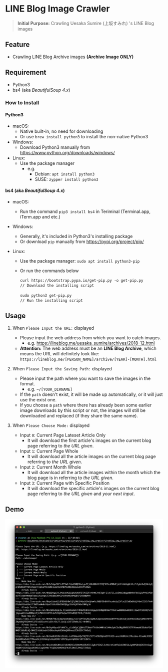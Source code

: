 # LINE Blog Image Crawler
> **Initial Purpose:** Crawling Uesaka Sumire (上坂すみれ) 's LINE Blog images

## Feature
- Crawling LINE Blog Archive images **(Archive Image ONLY)**

## Requirement
- Python3
- bs4 (aka *BeautifulSoup 4.x*)

### How to Install
#### Python3
- macOS: 
	- Native built-in, no need for downloading
	- Or use `brew install python3` to install the non-native Python3
- Windows: 
	- Download Python3 manually from <https://www.python.org/downloads/windows/>
- Linux:
	- Use the package manager
		- e.g. 
			- Debian: `apt install python3`
			- SUSE: `zypper install python3`

#### bs4 (aka *BeautifulSoup 4.x*)
- macOS:
	- Run the command `pip3 install bs4` in Teriminal (Terminal.app, iTerm.app and etc.)
- Windows: 
	- Generally, it's included in Python3's installing package 
	- Or download `pip` manually from <https://pypi.org/project/pip/>
- Linux: 
	
	- Use the package manager: `sudo apt install python3-pip`
	- Or run the commands below
	
		```
		curl https://bootstrap.pypa.io/get-pip.py -o get-pip.py
		// Download the installing script
		
		sudo python3 get-pip.py
		// Run the installing script
		```

## Usage
1. When `Please Input the URL:` displayed<br> 
	- Please input the web address from which you want to catch images.
		- e.g. https://lineblog.me/uesaka_sumire/archives/2018-12.html
	- **Attention:** The web address must be an **LINE Blog Archive**, which means the URL will definitely look like: `https://lineblog.me/[PERSON_NAME]/archive/[YEAR]-[MONTH].html`

2. When `Please Input the Saving Path:` displayed<br>
	- Please input the path where you want to save the images in the format.
		- e.g. `~/[YOUR_DIRNAME]`
	- If the `path` doesn't exist, it will be made up automatically, or it will just use the exist one.
	- If you choose a `path` where there has already been some earlier image downloads by this script or not, the images will still be downloaded and replaced (if they share the same name).

3. When `Please Choose Mode:` displayed<br>
	- Input `0`: Current Page Lateset Article Only
		- It will download the first article's images on the current blog page referring to _the URL given_. 
	- Input `1`: Current Page Whole
		- It will download all the article images on the current blog page referring to _the URL given_. 
	- Input `2`: Current Month Whole
		- It will download all the article images within the month which the blog page is in referring to _the URL given_.
	- Input `3`: Current Page with Specific Position
		- It will download the specific article's images on the current blog page referring to _the URL given_ and _your next input_. 


## Demo
![demo.jpg](media/demo.jpg)



